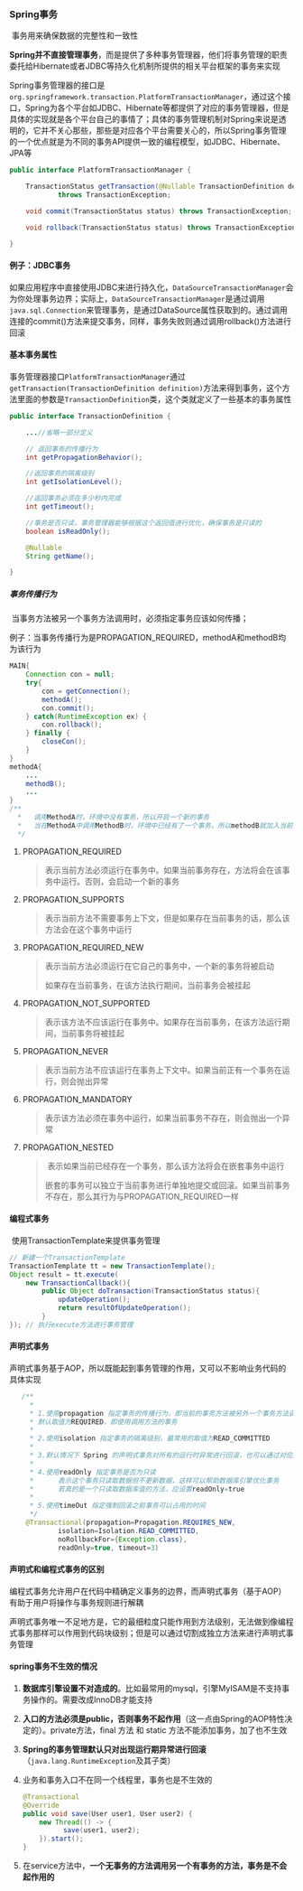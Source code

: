 ### Spring事务

​		事务用来确保数据的完整性和一致性

​		**Spring并不直接管理事务**，而是提供了多种事务管理器，他们将事务管理的职责委托给Hibernate或者JDBC等持久化机制所提供的相关平台框架的事务来实现

​		Spring事务管理器的接口是`org.springframework.transaction.PlatformTransactionManager`，通过这个接口，Spring为各个平台如JDBC、Hibernate等都提供了对应的事务管理器，但是具体的实现就是各个平台自己的事情了；具体的事务管理机制对Spring来说是透明的，它并不关心那些，那些是对应各个平台需要关心的，所以Spring事务管理的一个优点就是为不同的事务API提供一致的编程模型，如JDBC、Hibernate、JPA等

````java
public interface PlatformTransactionManager {

	TransactionStatus getTransaction(@Nullable TransactionDefinition definition)
			throws TransactionException;

	void commit(TransactionStatus status) throws TransactionException;

	void rollback(TransactionStatus status) throws TransactionException;

}
````

#### 例子：JDBC事务

​		如果应用程序中直接使用JDBC来进行持久化，`DataSourceTransactionManager`会为你处理事务边界；实际上，`DataSourceTransactionManager`是通过调用`java.sql.Connection`来管理事务，是通过DataSource属性获取到的。通过调用连接的commit()方法来提交事务，同样，事务失败则通过调用rollback()方法进行回滚



#### 基本事务属性

​		事务管理器接口`PlatformTransactionManager`通过`getTransaction(TransactionDefinition definition)`方法来得到事务，这个方法里面的参数是`TransactionDefinition`类，这个类就定义了一些基本的事务属性

````java
public interface TransactionDefinition {

	...//省略一部分定义

    // 返回事务的传播行为
	int getPropagationBehavior();

    //返回事务的隔离级别
	int getIsolationLevel();

    //返回事务必须在多少秒内完成
	int getTimeout();

    //事务是否只读，事务管理器能够根据这个返回值进行优化，确保事务是只读的
	boolean isReadOnly();

	@Nullable
	String getName();

}
````



##### 事务传播行为

​		当事务方法被另一个事务方法调用时，必须指定事务应该如何传播；

​		例子：当事务传播行为是PROPAGATION_REQUIRED，methodA和methodB均为该行为

````java
MAIN{ 
    Connection con = null; 
    try{ 
        con = getConnection(); 
        methodA(); 
        con.commit(); 
    } catch(RuntimeException ex) { 
        con.rollback(); 
    } finally {    
        closeCon(); 
    }  
}
methodA{
    ...
    methodB();
    ...
}
/**
  *	  调用MethodA时，环境中没有事务，所以开启一个新的事务
  *   当在MethodA中调用MethodB时，环境中已经有了一个事务，所以methodB就加入当前事务
  */
````



1. PROPAGATION_REQUIRED

   > ​		表示当前方法必须运行在事务中。如果当前事务存在，方法将会在该事务中运行。否则，会启动一个新的事务

2. PROPAGATION_SUPPORTS

   > 表示当前方法不需要事务上下文，但是如果存在当前事务的话，那么该方法会在这个事务中运行

3. PROPAGATION_REQUIRED_NEW

   > 表示当前方法必须运行在它自己的事务中，一个新的事务将被启动
   >
   > 如果存在当前事务，在该方法执行期间，当前事务会被挂起

4. PROPAGATION_NOT_SUPPORTED

   > 表示该方法不应该运行在事务中。如果存在当前事务，在该方法运行期间，当前事务将被挂起

5. PROPAGATION_NEVER

   > 表示当前方法不应该运行在事务上下文中。如果当前正有一个事务在运行，则会抛出异常

6. PROPAGATION_MANDATORY

   > 表示该方法必须在事务中运行，如果当前事务不存在，则会抛出一个异常

7. PROPAGATION_NESTED

   > ​		表示如果当前已经存在一个事务，那么该方法将会在嵌套事务中运行
   >
   > ​		嵌套的事务可以独立于当前事务进行单独地提交或回滚。如果当前事务不存在，那么其行为与PROPAGATION_REQUIRED一样



#### 编程式事务

​		使用TransactionTemplate来提供事务管理

````java
// 新建一个TransactionTemplate
TransactionTemplate tt = new TransactionTemplate(); 
Object result = tt.execute(
    new TransactionCallback(){  
        public Object doTransaction(TransactionStatus status){  
            updateOperation();  
            return resultOfUpdateOperation();  
        }  
}); // 执行execute方法进行事务管理
````



#### 声明式事务

​		声明式事务基于AOP，所以既能起到事务管理的作用，又可以不影响业务代码的具体实现

````java
   /**
     * 
     * 1.使用propagation 指定事务的传播行为，即当前的事务方法被另外一个事务方法调用时如何使用事务
     * 默认取值为REQUIRED，即使用调用方法的事务
     *
     * 2.使用isolation 指定事务的隔离级别，最常用的取值为READ_COMMITTED
     *
     * 3.默认情况下 Spring 的声明式事务对所有的运行时异常进行回滚，也可以通过对应的属性进行设置
     *
     * 4.使用readOnly 指定事务是否为只读
     *		表示这个事务只读取数据但不更新数据，这样可以帮助数据库引擎优化事务
     *		若真的是一个只读取数据库值的方法，应设置readOnly=true
     *
     * 5.使用timeOut 指定强制回滚之前事务可以占用的时间
     */
    @Transactional(propagation=Propagation.REQUIRES_NEW,
            isolation=Isolation.READ_COMMITTED,
            noRollbackFor={Exception.class},
            readOnly=true, timeout=3)
````



#### 声明式和编程式事务的区别

​		编程式事务允许用户在代码中精确定义事务的边界，而声明式事务（基于AOP）有助于用户将操作与事务规则进行解耦

​		声明式事务唯一不足地方是，它的最细粒度只能作用到方法级别，无法做到像编程式事务那样可以作用到代码块级别；但是可以通过切割成独立方法来进行声明式事务管理



#### spring事务不生效的情况

1. **数据库引擎设置不对造成的**。比如最常用的mysql，引擎MyISAM是不支持事务操作的。需要改成InnoDB才能支持

2. **入口的方法必须是public，否则事务不起作用**（这一点由Spring的AOP特性决定的）。private方法，final 方法 和 static 方法不能添加事务，加了也不生效

3. **Spring的事务管理默认只对出现运行期异常进行回滚**（`java.lang.RuntimeException`及其子类）

4. 业务和事务入口不在同一个线程里，事务也是不生效的

   ````java
   @Transactional
   @Override
   public void save(User user1, User user2) {
       new Thread(() -> {
             save(user1, user2);
       }).start();
   }
   ````

5. 在service方法中，**一个无事务的方法调用另一个有事务的方法，事务是不会起作用的**

   

